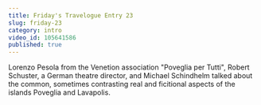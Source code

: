 ```yaml
---
title: Friday's Travelogue Entry 23
slug: friday-23
category: intro
video_id: 105641586
published: true
---
```


Lorenzo Pesola from the Venetion association "Poveglia per Tutti", Robert Schuster, a German theatre director, and Michael Schindhelm talked about the common, sometimes contrasting real and ficitional aspects of the islands Poveglia and Lavapolis. 
